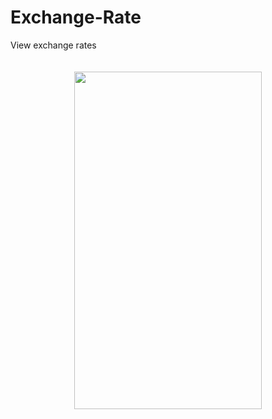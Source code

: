 # Exchange-Rate
View exchange rates
<br/>
<br/>
<br/>
<img style="margin: auto;display: block;" src="https://user-images.githubusercontent.com/18110749/233790111-6431fbb2-cbc5-4857-bd14-e2fe61171c41.gif" width="300" height="540"/>
